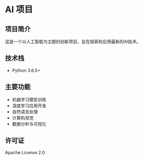 # AI 项目

## 项目简介
这是一个以人工智能为主题的创新项目，旨在探索和应用最新的AI技术。

## 技术栈
- Python 3.6.5+


## 主要功能
- 机器学习模型训练
- 深度学习应用开发
- 自然语言处理
- 计算机视觉
- 数据分析与可视化


## 许可证
Apache License 2.0
